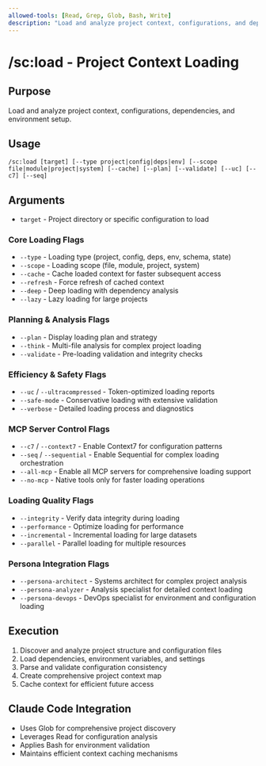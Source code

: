 ```yaml
---
allowed-tools: [Read, Grep, Glob, Bash, Write]
description: "Load and analyze project context, configurations, and dependencies"
---
```


# /sc:load - Project Context Loading

## Purpose
Load and analyze project context, configurations, dependencies, and environment setup.

## Usage
```
/sc:load [target] [--type project|config|deps|env] [--scope file|module|project|system] [--cache] [--plan] [--validate] [--uc] [--c7] [--seq]
```

## Arguments
- `target` - Project directory or specific configuration to load

### Core Loading Flags
- `--type` - Loading type (project, config, deps, env, schema, state)
- `--scope` - Loading scope (file, module, project, system)
- `--cache` - Cache loaded context for faster subsequent access
- `--refresh` - Force refresh of cached context
- `--deep` - Deep loading with dependency analysis
- `--lazy` - Lazy loading for large projects

### Planning & Analysis Flags
- `--plan` - Display loading plan and strategy
- `--think` - Multi-file analysis for complex project loading
- `--validate` - Pre-loading validation and integrity checks

### Efficiency & Safety Flags
- `--uc` / `--ultracompressed` - Token-optimized loading reports
- `--safe-mode` - Conservative loading with extensive validation
- `--verbose` - Detailed loading process and diagnostics

### MCP Server Control Flags
- `--c7` / `--context7` - Enable Context7 for configuration patterns
- `--seq` / `--sequential` - Enable Sequential for complex loading orchestration
- `--all-mcp` - Enable all MCP servers for comprehensive loading support
- `--no-mcp` - Native tools only for faster loading operations

### Loading Quality Flags
- `--integrity` - Verify data integrity during loading
- `--performance` - Optimize loading for performance
- `--incremental` - Incremental loading for large datasets
- `--parallel` - Parallel loading for multiple resources

### Persona Integration Flags
- `--persona-architect` - Systems architect for complex project analysis
- `--persona-analyzer` - Analysis specialist for detailed context loading
- `--persona-devops` - DevOps specialist for environment and configuration loading

## Execution
1. Discover and analyze project structure and configuration files
2. Load dependencies, environment variables, and settings
3. Parse and validate configuration consistency
4. Create comprehensive project context map
5. Cache context for efficient future access

## Claude Code Integration
- Uses Glob for comprehensive project discovery
- Leverages Read for configuration analysis
- Applies Bash for environment validation
- Maintains efficient context caching mechanisms